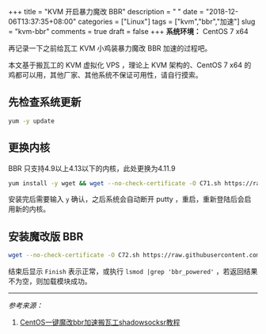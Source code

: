 +++
title = "KVM 开启暴力魔改 BBR"
description = " "
date = "2018-12-06T13:37:35+08:00"
categories = ["Linux"]
tags = ["kvm","bbr","加速"]
slug = "kvm-bbr"
comments = true
draft = false
+++
**系统环境：** CentOS 7 x64

再记录一下之前给瓦工 KVM 小鸡装暴力魔改 BBR 加速的过程吧。

本文基于搬瓦工的 KVM 虚拟化 VPS ，理论上 KVM 架构的、CentOS 7 x64 的鸡都可以用，其他厂家、其他系统不保证可用性，请自行摸索。

## 先检查系统更新

```bash
yum -y update
```

## 更换内核

BBR 只支持4.9以上4.13以下的内核，此处更换为4.11.9

```bash
yum install -y wget && wget --no-check-certificate -O C71.sh https://raw.githubusercontent.com/xratzh/CBBR/master/C71.sh && sudo bash C71.sh
```

安装完后需要输入 `y` 确认，之后系统会自动断开 putty ，重启，重新登陆后会启用新的内核。

## 安装魔改版 BBR

```bash
wget --no-check-certificate -O C72.sh https://raw.githubusercontent.com/xratzh/CBBR/master/C72.sh && sudo bash C72.sh
```

结束后显示 `Finish` 表示正常，或执行 `lsmod |grep 'bbr_powered'` ，若返回结果不为空，则加载模块成功。

---

*参考来源：*

1. [CentOS一键魔改bbr加速搬瓦工shadowsocksr教程](https://xratzh.com/2017/10/09/bwg3/)